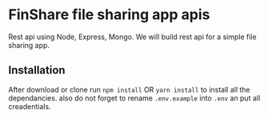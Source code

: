 # FinShare file sharing app apis

Rest api using Node, Express, Mongo.
We will build rest api for a simple file sharing app. 

## Installation 
After download or clone run `npm install` OR `yarn install` to install all the dependancies.
also do not forget to rename `.env.example` into `.env` an put all creadentials.


